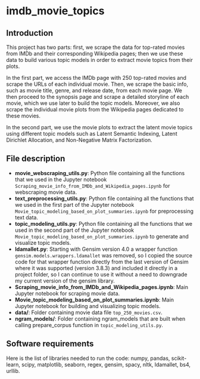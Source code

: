 # imdb_movie_topics

## Introduction

This project has two parts: first, we scrape the data for top-rated movies from IMDb and their corresponding Wikipedia pages; then we use these data to build various topic models in order to extract movie topics from their plots. 

In the first part, we access the IMDb page with 250 top-rated movies and scrape the URLs of each individual movie. Then, we scrape the basic info, such as movie title, genre, and release date, from each movie page. We then proceed to the synopsis page and scrape a detailed storyline of each movie, which we use later to build the topic models. Moreover, we also scrape the individual movie plots from the Wikipedia pages dedicated to these movies. 

In the second part, we use the movie plots to extract the latent movie topics using different topic models such as Latent Semantic Indexing, Latent Dirichlet Allocation, and Non-Negative Matrix Factorization.

## File description

-  **movie_webscraping_utils.py**: Python file containing all the functions that we used in the Jupyter notebook `Scraping_movie_info_from_IMDb_and_Wikipedia_pages.ipynb` for webscraping movie data.
-  **text_preprocessing_utils.py**: Python file containing all the functions that we used in the first part of the Jupyter notebook `Movie_topic_modeling_based_on_plot_summaries.ipynb` for preprocessing text data.
-  **topic_modeling_utils.py**: Python file containing all the functions that we used in the second part of the Jupyter notebook `Movie_topic_modeling_based_on_plot_summaries.ipynb` to generate and visualize topic models.
-  **ldamallet.py**: Starting with Gensim version 4.0 a wrapper function `gensim.models.wrappers.ldamallet` was removed, so I copied the source code for that wrapper function directly from the last version of Gensim where it was supported (version 3.8.3) and included it directly in a project folder, so I can continue to use it without a need to downgrade my current version of the gensim library.
-  **Scraping_movie_info_from_IMDb_and_Wikipedia_pages.ipynb**: Main Jupyter notebook for scraping movie data.
-  **Movie_topic_modeling_based_on_plot_summaries.ipynb**: Main Jupyter notebook for building and visualizing topic models.
-  **data/**: Folder containing movie data file `top_250_movies.csv`.
-  **ngram_models/**: Folder containing ngram_models that are built when calling prepare_corpus function in `topic_modeling_utils.py`.

## Software requirements
Here is the list of libraries needed to run the code: numpy, pandas, scikit-learn, scipy, matplotlib, seaborn, regex, gensim, spacy, nltk, ldamallet, bs4, urllib.
